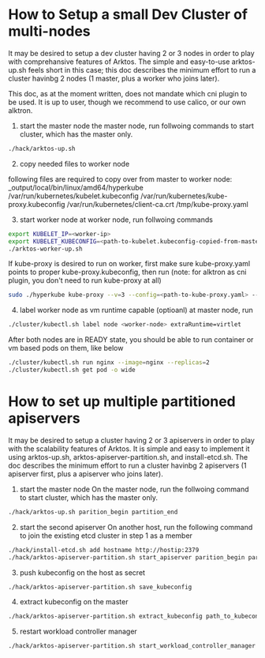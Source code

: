 # How to Setup a small Dev Cluster of multi-nodes

It may be desired to setup a dev cluster having 2 or 3 nodes in order to play with comprehansive features of Arktos. The simple and easy-to-use arktos-up.sh feels short in this case; this doc describes the minimum effort to run a cluster havinbg 2 nodes (1 master, plus a worker who joins later).

This doc, as at the moment written, does not mandate which cni plugin to be used. It is up to user, though we recommend to use calico, or our own alktron.

1. start the master node 
 the master node, run follwoing commands to start cluster, which has the master only.
```bash
./hack/arktos-up.sh
```

2. copy needed files to worker node

following files are required to copy over from master to worker node:
_output/local/bin/linux/amd64/hyperkube
/var/run/kubernetes/kubelet.kubeconfig
/var/run/kubernetes/kube-proxy.kubeconfig
/var/run/kubernetes/client-ca.crt
/tmp/kube-proxy.yaml


3. start worker node
at worker node, run follwoing commands
```bash
export KUBELET_IP=<worker-ip>
export KUBELET_KUBECONFIG=<path-to-kubelet.kubeconfig-copied-from-master>
./arktos-worker-up.sh
```

If kube-proxy is desired to run on worker, first make sure kube-proxy.yaml points to proper kube-proxy.kubeconfig, then run (note: for alktron as cni plugin, you don't need to run kube-proxy at all)
```bash
sudo ./hyperkube kube-proxy --v=3 --config=<path-to-kube-proxy.yaml> --master=https://<master-node-name>:6443
```

4. label worker node as vm runtime capable (optioanl)
at master node, run
```bash
./cluster/kubectl.sh label node <worker-node> extraRuntime=virtlet
```

After both nodes are in READY state, you should be able to run container or vm based pods on them, like below
```bash
./cluster/kubectl.sh run nginx --image=nginx --replicas=2
./cluster/kubectl.sh get pod -o wide
```

# How to set up multiple partitioned apiservers

It may be desired to setup a cluster having 2 or 3 apiservers in order to play with the scalability features of Arktos. It is simple and easy to implement it using arktos-up.sh, arktos-apiserver-partition.sh, and install-etcd.sh. The  doc describes the minimum effort to run a cluster havinbg 2 apiservers (1 apiserver first, plus a apiserver who joins later).

1. start the master node 
 On the master node, run the follwoing command to start cluster, which has the master only.
```bash
./hack/arktos-up.sh parition_begin partition_end
```
2. start the second apiserver 
  On another host, run the following command to join the existing etcd cluster in step 1 as a member
```bash
./hack/install-etcd.sh add hostname http://hostip:2379
./hack/arktos-apiserver-partition.sh start_apiserver parition_begin partition_end
```
3.  push kubeconfig on the host as secret
 ```bash
./hack/arktos-apiserver-partition.sh save_kubeconfig
```
4.  extract kubeconfig on the master
 ```bash
./hack/arktos-apiserver-partition.sh extract_kubeconfig path_to_kubeconfig
```
5.  restart workload controller manager 
 ```bash
./hack/arktos-apiserver-partition.sh start_workload_controller_manager path_to_kubeconfig_files
```
